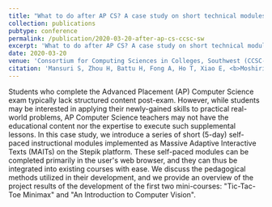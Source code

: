 ```yaml
---
title: "What to do after AP CS? A case study on short technical modules for post-AP-exam high school students"
collection: publications
pubtype: conference
permalink: /publication/2020-03-20-after-ap-cs-ccsc-sw
excerpt: 'What to do after AP CS? A case study on short technical modules for post-AP-exam high school students'
date: 2020-03-20
venue: 'Consortium for Computing Sciences in Colleges, Southwest (CCSC-SW) 2020'
citation: 'Mansuri S, Zhou H, Battu H, Fong A, Ho T, Xiao E, <b>Moshiri N</b> (2020). "What to do after AP CS? A case study on short technical modules for post-AP-exam high school students." <i>Consortium for Computing Sciences in Colleges, Southwest (CCSC-SW) 2020</i>. Poster.'
---
```

Students who complete the Advanced Placement (AP) Computer Science exam typically lack structured content post-exam. However, while students may be interested in applying their newly-gained skills to practical real-world problems, AP Computer Science teachers may not have the educational content nor the expertise to execute such supplemental lessons. In this case study, we introduce a series of short (5-day) self-paced instructional modules implemented as Massive Adaptive Interactive Texts (MAITs) on the Stepik platform. These self-paced modules can be completed primarily in the user's web browser, and they can thus be integrated into existing courses with ease. We discuss the pedagogical methods utilized in their development, and we provide an overview of the project results of the development of the first two mini-courses: "Tic-Tac-Toe Minimax" and "An Introduction to Computer Vision".
